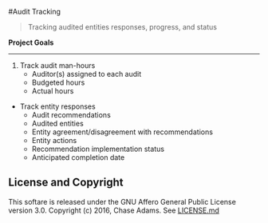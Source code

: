 #Audit Tracking 
>Tracking audited entities responses, progress, and status

**Project Goals**

---
1. Track audit man-hours
	* Auditor(s) assigned to each audit
	* Budgeted hours
	* Actual hours
* Track entity responses
	* Audit recommendations
	* Audited entities
	* Entity agreement/disagreement with recommendations
	* Entity actions
	* Recommendation implementation status
	* Anticipated completion date
	

## License and Copyright ##
This softare is released under the GNU Affero General Public License version 3.0. Copyright (c) 2016, Chase Adams.  See [LICENSE.md](LICENSE.md "LICENSE.md")
